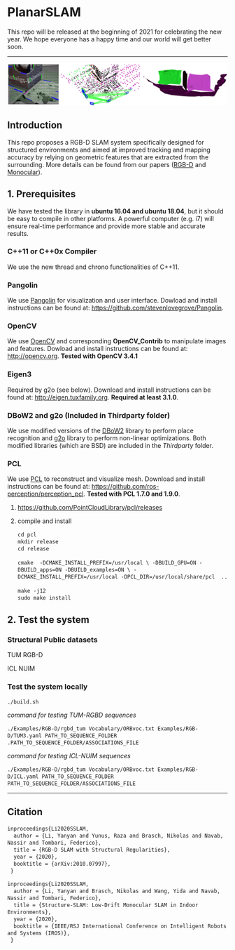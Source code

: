# PlanarSLAM

This repo will be released at the beginning of 2021 for celebrating the new year.  We hope everyone has a happy time and our world will get better soon. 

----

<img src="Examples/teaser.png"/>



## Introduction
This repo proposes a RGB-D SLAM system specifically designed for structured environments and aimed at improved tracking and mapping accuracy by relying on geometric features that are extracted from the surrounding. More details can be found from our papers ([RGB-D](https://arxiv.org/abs/2010.07997) and [Monocular](https://arxiv.org/abs/2008.01963)).

## 1. Prerequisites

We have tested the library in **ubuntu 16.04 and ubuntu 18.04**, but it should be easy to compile in other platforms. A powerful computer (e.g. i7) will ensure real-time performance and provide more stable and accurate results.

### C++11 or C++0x Compiler
We use the new thread and chrono functionalities of C++11.

### Pangolin
We use [Pangolin](https://github.com/stevenlovegrove/Pangolin) for visualization and user interface. Dowload and install instructions can be found at: https://github.com/stevenlovegrove/Pangolin.

### OpenCV
We use [OpenCV](http://opencv.org) and corresponding **OpenCV_Contrib** to manipulate images and features. Dowload and install instructions can be found at: http://opencv.org. **Tested with OpenCV 3.4.1**

### Eigen3
Required by g2o (see below). Download and install instructions can be found at: http://eigen.tuxfamily.org. **Required at least 3.1.0**.

### DBoW2 and g2o (Included in Thirdparty folder)
We use modified versions of the [DBoW2](https://github.com/dorian3d/DBoW2) library to perform place recognition and [g2o](https://github.com/RainerKuemmerle/g2o) library to perform non-linear optimizations. Both modified libraries (which are BSD) are included in the *Thirdparty* folder.

### PCL

We use [PCL](http://www.pointclouds.org/) to reconstruct and visualize mesh. Download and install instructions can be found at: https://github.com/ros-perception/perception_pcl. **Tested with PCL 1.7.0 and 1.9.0**.

1. https://github.com/PointCloudLibrary/pcl/releases

2. compile and install

   ```
   cd pcl 
   mkdir release 
   cd release
   
   cmake  -DCMAKE_INSTALL_PREFIX=/usr/local \ -DBUILD_GPU=ON -DBUILD_apps=ON -DBUILD_examples=ON \ -DCMAKE_INSTALL_PREFIX=/usr/local -DPCL_DIR=/usr/local/share/pcl  .. 
   
   make -j12
   sudo make install
   ```



## 2. Test the system

### Structural Public datasets

TUM RGB-D

ICL NUIM


### Test the system locally

```
./build.sh
```

*command for testing TUM-RGBD sequences* 

```
./Examples/RGB-D/rgbd_tum Vocabulary/ORBvoc.txt Examples/RGB-D/TUM3.yaml PATH_TO_SEQUENCE_FOLDER .PATH_TO_SEQUENCE_FOLDER/ASSOCIATIONS_FILE

```
*command for testing ICL-NUIM sequences*

```
./Examples/RGB-D/rgbd_tum Vocabulary/ORBvoc.txt Examples/RGB-D/ICL.yaml PATH_TO_SEQUENCE_FOLDER  PATH_TO_SEQUENCE_FOLDER/ASSOCIATIONS_FILE

```



----

## Citation
```
inproceedings{Li2020SSLAM,
  author = {Li, Yanyan and Yunus, Raza and Brasch, Nikolas and Navab, Nassir and Tombari, Federico},
  title = {RGB-D SLAM with Structural Regularities},
  year = {2020},
  booktitle = {arXiv:2010.07997},
 }
```
```
inproceedings{Li2020SSLAM,
  author = {Li, Yanyan and Brasch, Nikolas and Wang, Yida and Navab, Nassir and Tombari, Federico},
  title = {Structure-SLAM: Low-Drift Monocular SLAM in Indoor Environments},
  year = {2020},
  booktitle = {IEEE/RSJ International Conference on Intelligent Robots and Systems (IROS)},
 }
```

